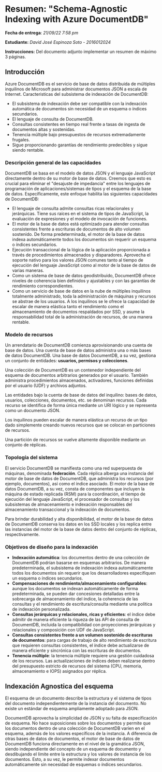 # Resumen: "Schema-Agnostic Indexing with Azure DocumentDB"

**Fecha de entrega**: *21/09/22 7:58 pm*

**Estudiante:** *David José Espinoza Soto - 2016012024*

**Instrucciones:** Del documento adjunto implementar un resumen de máximo 3 páginas.

## Introducción

Azure DocumentDB es el servicio de base de datos distribuida de múltiples inquilinos de Microsoft para administrar documentos JSON a escala de Internet.
Caracteristicas del subsistema de indexación de DocumentDB:

- El subsistema de indexación debe ser compatible con la indexación automática de documentos sin necesidad de un esquema o índices secundarios.
- El lenguaje de consulta de DocumentDB.
- Consultas consistentes en tiempo real frente a tasas de ingesta de documentos altas y sostenidas.
- Tenencia múltiple bajo presupuestos de recursos extremadamente frugales.
- Sigue proporcionando garantías de rendimiento predecibles y sigue siendo rentable.

### Descripción general de las capacidades

DocumentDB se basa en el modelo de datos JSON y el lenguaje JavaScript directamente dentro de su motor de base de datos. Creemos que esto es crucial para eliminar el "desajuste de impedancia" entre los lenguajes de programación de aplicaciones/sistemas de tipos y el esquema de la base de datos. Específicamente, este enfoque habilita las siguientes capacidades de DocumentDB:

- El lenguaje de consulta admite consultas ricas relacionales y jerárquicas. Tiene sus raíces en el sistema de tipos de JavaScript, la evaluación de expresiones y el modelo de invocación de funciones.
- El motor de la base de datos está optimizado para atender consultas consistentes frente a escrituras de documentos de alto volumen sostenido. De forma predeterminada, el motor de la base de datos indexa automáticamente todos los documentos sin requerir un esquema o índices secundarios.
- Ejecución transaccional de la lógica de la aplicación proporcionada a través de procedimientos almacenados y disparadores. Aprovecha el soporte nativo para los valores JSON comunes tanto al tiempo de ejecución del lenguaje JavaScript como al motor de la base de datos de varias maneras.
- Como un sistema de base de datos geodistribuido, DocumentDB ofrece niveles de coherencia bien definidos y ajustables y con las garantías de rendimiento correspondientes.
- Como un servicio de base de datos en la nube de múltiples inquilinos totalmente administrado, toda la administración de máquinas y recursos se abstrae de los usuarios. A los inquilinos se le ofrece la capacidad de escalar de manera elástica tanto el rendimiento como el almacenamiento de documentos respaldados por SSD, y asume la responsabilidad total de la administración de recursos, de una manera rentable.

### Modelo de recursos

Un arrendatario de DocumentDB comienza aprovisionando una cuenta de base de datos. Una cuenta de base de datos administra una o más bases de datos DocumentDB. Una base de datos DocumentDB, a su vez, gestiona un conjunto de entidades: **usuarios, permisos y colecciones**.

Una colección de DocumentDB es un contenedor independiente del esquema de documentos arbitrarios generados por el usuario. También administra procedimientos almacenados, activadores, funciones definidas por el usuario (UDF) y archivos adjuntos.

Las entidades bajo la cuenta de base de datos del inquilino: bases de datos, usuarios, colecciones, documentos, etc. se denominan recursos. Cada recurso se identifica de forma única mediante un URI lógico y se representa como un documento JSON.

Los inquilinos pueden escalar de manera elástica un recurso de un tipo dado simplemente creando nuevos recursos que se colocan en particiones de recursos.

Una partición de recursos se vuelve altamente disponible mediante un conjunto de réplicas.

### Topología del sistema

El servicio DocumentDB se manifiesta como una red superpuesta de máquinas, denominada **federación**. Cada réplica alberga una instancia del motor de base de datos de DocumentDB, que administra los recursos (por ejemplo, documentos), así como el índice asociado. El motor de la base de datos DocumentDB, a su vez, consta de componentes que incluyen la máquina de estado replicada (RSM) para la coordinación, el tiempo de ejecución del lenguaje JavaScript, el procesador de consultas y los subsistemas de almacenamiento e indexación responsables del almacenamiento transaccional y la indexación de documentos.

Para brindar durabilidad y alta disponibilidad, el motor de la base de datos de DocumentDB conserva los datos en los SSD locales y los replica entre las instancias del motor de la base de datos dentro del conjunto de réplicas, respectivamente.

### Objetivos de diseño para la indexación

- **Indexación automática**: los documentos dentro de una colección de DocumentDB podrían basarse en esquemas arbitrarios. De manera predeterminada, el subsistema de indexación indexa automáticamente todos los documentos sin requerir que los desarrolladores especifiquen un esquema o índices secundarios.
- **Compensaciones de rendimiento/almacenamiento configurables**: aunque los documentos se indexan automáticamente de forma predeterminada, se pueden dar concesiones detalladas entre la sobrecarga de almacenamiento del índice, la coherencia de las consultas y el rendimiento de escritura/consulta mediante una política de indexación personalizada.
- **Consultas jerárquicas y relacionales, ricas y eficientes**: el índice debe admitir de manera eficiente la riqueza de las API de consulta de DocumentDB, incluida la compatibilidad con proyecciones jerárquicas y relacionales y composición con UDF de JavaScript.
- **Consultas consistentes frente a un volumen sostenido de escrituras de documentos**: para cargas de trabajo de alto rendimiento de escritura que requieren consultas consistentes, el índice debe actualizarse de manera eficiente y sincrónica con las escrituras de documentos.
- **Tenencia múltiple**: la tenencia múltiple requiere una gestión cuidadosa de los recursos. Las actualizaciones de índices deben realizarse dentro del presupuesto estricto de recursos del sistema (CPU, memoria, almacenamiento e IOPS) asignados por réplica.

## Indexación Agnostica del esquema

El esquema de un documento describe la estructura y el sistema de tipos del documento independientemente de la instancia del documento. No existe un estándar de esquema ampliamente adoptado para JSON.

DocumentDB aprovecha la simplicidad de JSON y su falta de especificación de esquema. No hace suposiciones sobre los documentos y permite que los documentos dentro de una colección de DocumentDB varíen en el esquema, además de los valores específicos de la instancia. A diferencia de otras bases de datos de documentos, el motor de base de datos de DocumentDB funciona directamente en el nivel de la gramática JSON, siendo independiente del concepto de un esquema de documento y desdibujando el límite entre la estructura y los valores de instancia de los documentos. Esto, a su vez, le permite indexar documentos automáticamente sin necesidad de esquemas o índices secundarios.
